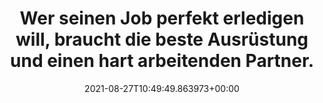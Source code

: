 ---
date: '2021-08-27T10:49:49.863973+00:00'
found_at: '2014-12-15'
found_url: http://www.yamaha-motor.eu/de/products/side-by-side/arbeit/viking.aspx
title: Wer seinen Job perfekt erledigen will, braucht die beste Ausrüstung und einen
  hart arbeitenden Partner.
---